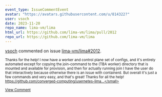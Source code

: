 ```yaml
---
event_type: IssueCommentEvent
avatar: "https://avatars.githubusercontent.com/u/814322?"
user: vsoch
date: 2023-11-20
repo_name: lima-vm/lima
html_url: https://github.com/lima-vm/lima/pull/2012
repo_url: https://github.com/lima-vm/lima
---
```


<a href='https://github.com/vsoch' target='_blank'>vsoch</a> commented on issue <a href='https://github.com/lima-vm/lima/pull/2012' target='_blank'>lima-vm/lima#2012</a>.

<small>Thanks for the help! I now have a worker and control plane set of configs, and it's entirely automated except for copying the join-command to the (TBA worker) directory that is mounted and available for provision, and then for actually running join I have the user do that interactively because otherwise there is an issue with containerd. But overall it's just a few commands and very easy, and that's great! Thanks for all the help! https://github.com/converged-computing/usernetes-lima...</small>

<a href='https://github.com/lima-vm/lima/pull/2012' target='_blank'>View Comment</a>